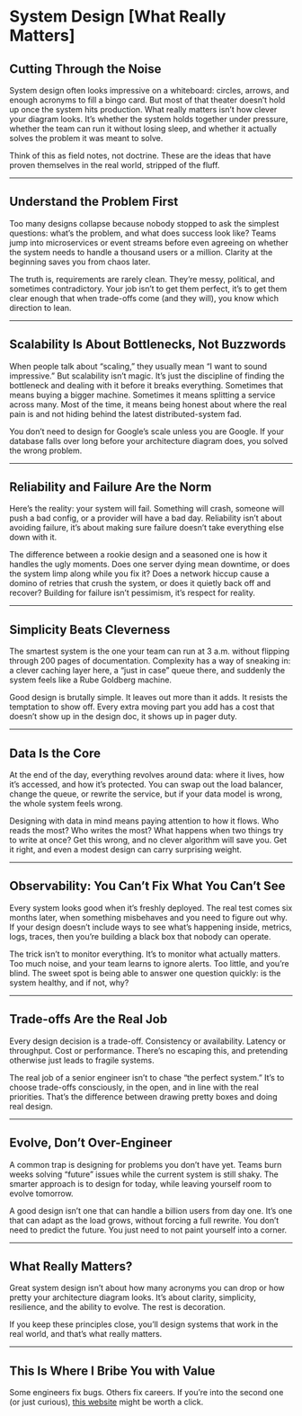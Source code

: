 # System Design [What Really Matters]

## Cutting Through the Noise  
System design often looks impressive on a whiteboard: circles, arrows, and enough acronyms to fill a bingo card. But most of that theater doesn’t hold up once the system hits production. What really matters isn’t how clever your diagram looks. It’s whether the system holds together under pressure, whether the team can run it without losing sleep, and whether it actually solves the problem it was meant to solve.  

Think of this as field notes, not doctrine. These are the ideas that have proven themselves in the real world, stripped of the fluff.  

---

## Understand the Problem First  
Too many designs collapse because nobody stopped to ask the simplest questions: what’s the problem, and what does success look like? Teams jump into microservices or event streams before even agreeing on whether the system needs to handle a thousand users or a million. Clarity at the beginning saves you from chaos later.  

The truth is, requirements are rarely clean. They’re messy, political, and sometimes contradictory. Your job isn’t to get them perfect, it’s to get them clear enough that when trade-offs come (and they will), you know which direction to lean.  

---

## Scalability Is About Bottlenecks, Not Buzzwords  
When people talk about “scaling,” they usually mean “I want to sound impressive.” But scalability isn’t magic. It’s just the discipline of finding the bottleneck and dealing with it before it breaks everything. Sometimes that means buying a bigger machine. Sometimes it means splitting a service across many. Most of the time, it means being honest about where the real pain is and not hiding behind the latest distributed-system fad.  

You don’t need to design for Google’s scale unless you are Google. If your database falls over long before your architecture diagram does, you solved the wrong problem.  

---

## Reliability and Failure Are the Norm  
Here’s the reality: your system will fail. Something will crash, someone will push a bad config, or a provider will have a bad day. Reliability isn’t about avoiding failure, it’s about making sure failure doesn’t take everything else down with it.  

The difference between a rookie design and a seasoned one is how it handles the ugly moments. Does one server dying mean downtime, or does the system limp along while you fix it? Does a network hiccup cause a domino of retries that crush the system, or does it quietly back off and recover? Building for failure isn’t pessimism, it’s respect for reality.  

---

## Simplicity Beats Cleverness  
The smartest system is the one your team can run at 3 a.m. without flipping through 200 pages of documentation. Complexity has a way of sneaking in: a clever caching layer here, a “just in case” queue there, and suddenly the system feels like a Rube Goldberg machine.  

Good design is brutally simple. It leaves out more than it adds. It resists the temptation to show off. Every extra moving part you add has a cost that doesn’t show up in the design doc, it shows up in pager duty.  

---

## Data Is the Core  
At the end of the day, everything revolves around data: where it lives, how it’s accessed, and how it’s protected. You can swap out the load balancer, change the queue, or rewrite the service, but if your data model is wrong, the whole system feels wrong.  

Designing with data in mind means paying attention to how it flows. Who reads the most? Who writes the most? What happens when two things try to write at once? Get this wrong, and no clever algorithm will save you. Get it right, and even a modest design can carry surprising weight.  

---

## Observability: You Can’t Fix What You Can’t See  
Every system looks good when it’s freshly deployed. The real test comes six months later, when something misbehaves and you need to figure out why. If your design doesn’t include ways to see what’s happening inside, metrics, logs, traces, then you’re building a black box that nobody can operate.  

The trick isn’t to monitor everything. It’s to monitor what actually matters. Too much noise, and your team learns to ignore alerts. Too little, and you’re blind. The sweet spot is being able to answer one question quickly: is the system healthy, and if not, why?  

---

## Trade-offs Are the Real Job  
Every design decision is a trade-off. Consistency or availability. Latency or throughput. Cost or performance. There’s no escaping this, and pretending otherwise just leads to fragile systems.  

The real job of a senior engineer isn’t to chase “the perfect system.” It’s to choose trade-offs consciously, in the open, and in line with the real priorities. That’s the difference between drawing pretty boxes and doing real design.  

---

## Evolve, Don’t Over-Engineer  
A common trap is designing for problems you don’t have yet. Teams burn weeks solving “future” issues while the current system is still shaky. The smarter approach is to design for today, while leaving yourself room to evolve tomorrow.  

A good design isn’t one that can handle a billion users from day one. It’s one that can adapt as the load grows, without forcing a full rewrite. You don’t need to predict the future. You just need to not paint yourself into a corner.  

---

## What Really Matters?
Great system design isn’t about how many acronyms you can drop or how pretty your architecture diagram looks. It’s about clarity, simplicity, resilience, and the ability to evolve. The rest is decoration.  

If you keep these principles close, you’ll design systems that work in the real world, and that’s what really matters.  

---

## This Is Where I Bribe You with Value

Some engineers fix bugs. Others fix careers. If you’re into the second one (or just curious), [this website](https://www.bytestoskills.co/) might be worth a click.

